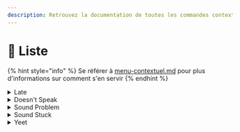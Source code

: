 ```yaml
---
description: Retrouvez la documentation de toutes les commandes contextuelles utilisateurs
---
```


# 📀 Liste

{% hint style="info" %}
Se référer à [menu-contextuel.md](../fundamentals/fondamentaux/menu-contextuel.md "mention") pour plus d'informations sur comment s'en servir
{% endhint %}

<details>

<summary>Late</summary>

Informe un étudiant qu'il est en retard et ne peut pas être accepté dans l'activté !

![](../.gitbook/assets/image.png)

</details>

<details>

<summary>Doesn't Speak</summary>

Informe un étudiant qu'il doit participer plus activement à l'oral pour que son activité soit validée !

![](<../.gitbook/assets/image (1).png>)

</details>

<details>

<summary>Sound Problem</summary>

Informe un étudiant qu'on ne l'entend par parler et lui envoie un document pour l'aider à résoudre ses problèmes de son

![](<../.gitbook/assets/image (2).png>)

</details>

<details>

<summary>Sound Stuck</summary>

Informe un étudiant qu'il doit quitter la conversation car ses problèmes de son ne sont pas réglables rapidement et/ou simplement.

![](<../.gitbook/assets/image (3).png>)

</details>

<details>

<summary>Yeet</summary>

Déconnecte du vocal dans lequel se trouve l'utilisateur, et le timeout pendant 20 minutes lui retirant tous moyens de communiquer sur le serveur

:information\_source: L'utilisateur se retrouve timeout pour les 20 prochaines minutes, cela signifie qu'il ne peut plus rien faire sur le serveur !

:warning: Attention: Utiliser Yeet avec modération, mais n'hésitez pas en cas de problème de comportement.

</details>
